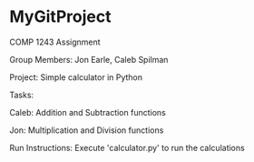 # MyGitProject
COMP 1243 Assignment

Group Members: Jon Earle, Caleb Spilman

Project: Simple calculator in Python


Tasks:

Caleb: Addition and Subtraction functions

Jon: Multiplication and Division functions

Run Instructions: Execute 'calculator.py' to run the calculations
